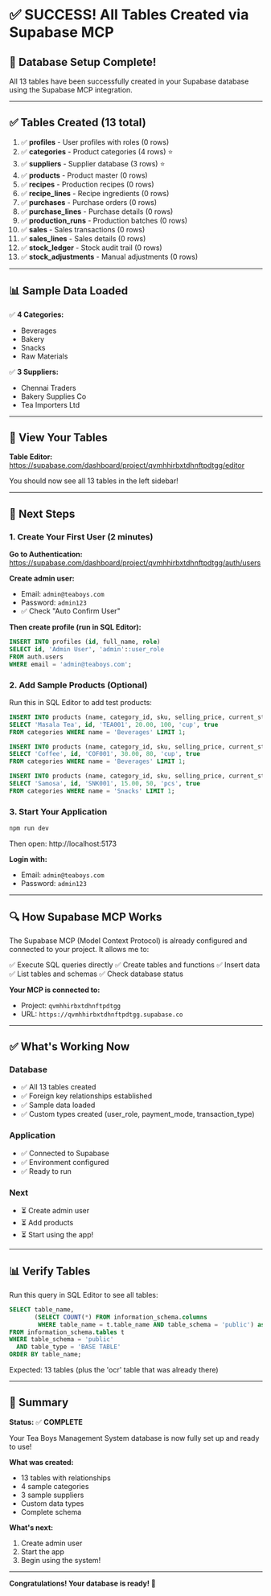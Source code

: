# ✅ SUCCESS! All Tables Created via Supabase MCP

## 🎉 Database Setup Complete!

All 13 tables have been successfully created in your Supabase database using the Supabase MCP integration.

---

## ✅ Tables Created (13 total)

1. ✅ **profiles** - User profiles with roles (0 rows)
2. ✅ **categories** - Product categories (4 rows) ⭐
3. ✅ **suppliers** - Supplier database (3 rows) ⭐
4. ✅ **products** - Product master (0 rows)
5. ✅ **recipes** - Production recipes (0 rows)
6. ✅ **recipe_lines** - Recipe ingredients (0 rows)
7. ✅ **purchases** - Purchase orders (0 rows)
8. ✅ **purchase_lines** - Purchase details (0 rows)
9. ✅ **production_runs** - Production batches (0 rows)
10. ✅ **sales** - Sales transactions (0 rows)
11. ✅ **sales_lines** - Sales details (0 rows)
12. ✅ **stock_ledger** - Stock audit trail (0 rows)
13. ✅ **stock_adjustments** - Manual adjustments (0 rows)

---

## 📊 Sample Data Loaded

✅ **4 Categories:**
- Beverages
- Bakery
- Snacks
- Raw Materials

✅ **3 Suppliers:**
- Chennai Traders
- Bakery Supplies Co
- Tea Importers Ltd

---

## 🔗 View Your Tables

**Table Editor:** https://supabase.com/dashboard/project/qvmhhirbxtdhnftpdtgg/editor

You should now see all 13 tables in the left sidebar!

---

## 🎯 Next Steps

### 1. Create Your First User (2 minutes)

**Go to Authentication:**
https://supabase.com/dashboard/project/qvmhhirbxtdhnftpdtgg/auth/users

**Create admin user:**
- Email: `admin@teaboys.com`
- Password: `admin123`
- ✅ Check "Auto Confirm User"

**Then create profile (run in SQL Editor):**
```sql
INSERT INTO profiles (id, full_name, role)
SELECT id, 'Admin User', 'admin'::user_role
FROM auth.users
WHERE email = 'admin@teaboys.com';
```

### 2. Add Sample Products (Optional)

Run this in SQL Editor to add test products:

```sql
INSERT INTO products (name, category_id, sku, selling_price, current_stock, unit, is_finished_good)
SELECT 'Masala Tea', id, 'TEA001', 20.00, 100, 'cup', true
FROM categories WHERE name = 'Beverages' LIMIT 1;

INSERT INTO products (name, category_id, sku, selling_price, current_stock, unit, is_finished_good)
SELECT 'Coffee', id, 'COF001', 30.00, 80, 'cup', true
FROM categories WHERE name = 'Beverages' LIMIT 1;

INSERT INTO products (name, category_id, sku, selling_price, current_stock, unit, is_finished_good)
SELECT 'Samosa', id, 'SNK001', 15.00, 50, 'pcs', true
FROM categories WHERE name = 'Snacks' LIMIT 1;
```

### 3. Start Your Application

```bash
npm run dev
```

Then open: http://localhost:5173

**Login with:**
- Email: `admin@teaboys.com`
- Password: `admin123`

---

## 🔍 How Supabase MCP Works

The Supabase MCP (Model Context Protocol) is already configured and connected to your project. It allows me to:

✅ Execute SQL queries directly
✅ Create tables and functions
✅ Insert data
✅ List tables and schemas
✅ Check database status

**Your MCP is connected to:**
- Project: `qvmhhirbxtdhnftpdtgg`
- URL: `https://qvmhhirbxtdhnftpdtgg.supabase.co`

---

## ✅ What's Working Now

### Database
- ✅ All 13 tables created
- ✅ Foreign key relationships established
- ✅ Sample data loaded
- ✅ Custom types created (user_role, payment_mode, transaction_type)

### Application
- ✅ Connected to Supabase
- ✅ Environment configured
- ✅ Ready to run

### Next
- ⏳ Create admin user
- ⏳ Add products
- ⏳ Start using the app!

---

## 📊 Verify Tables

Run this query in SQL Editor to see all tables:

```sql
SELECT table_name, 
       (SELECT COUNT(*) FROM information_schema.columns 
        WHERE table_name = t.table_name AND table_schema = 'public') as column_count
FROM information_schema.tables t
WHERE table_schema = 'public' 
  AND table_type = 'BASE TABLE'
ORDER BY table_name;
```

Expected: 13 tables (plus the 'ocr' table that was already there)

---

## 🎉 Summary

**Status:** ✅ **COMPLETE**

Your Tea Boys Management System database is now fully set up and ready to use!

**What was created:**
- 13 tables with relationships
- 4 sample categories
- 3 sample suppliers
- Custom data types
- Complete schema

**What's next:**
1. Create admin user
2. Start the app
3. Begin using the system!

---

**Congratulations! Your database is ready! 🚀**
